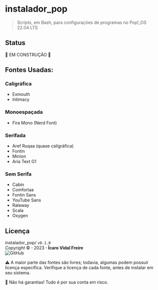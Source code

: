 # instalador_pop
> Scripts, em Bash, para configurações de programas no Pop!_OS 22.04 LTS

## Status
:construction: EM CONSTRUÇÃO :construction:

## Fontes Usadas:

### Caligráfica 

- Exmouth
- Intimacy

### Monoespaçada

- Fira Mono (Nerd Font)

### Serifada

- Aref Ruqaa (quase caligráfica)
- Fontin
- Minion
- Aria Text G1

### Sem Serifa

- Cabin
- Comfortaa
- Fontin Sans
- YouTube Sans
- Raleway
- Scala
- Oxygen

## Licença
instalador_pop/ `v0.1.0` </br> 
_Copyright_ :copyright: **⋅** 2023 **⋅** **Ícaro Vidal Freire** <br>
![GitHub](https://img.shields.io/github/license/icaro-freire/instalador_pop?style=plastic)

:warning: A maior parte das fontes são livres; todavia, algumas podem possuir 
          licença específica. 
          Verifique a licença de cada fonte, antes de instalar em seu sistema.

:pushpin: Não há garantias! Tudo é por sua conta em risco.
